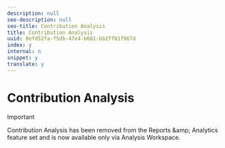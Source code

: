 ```yaml
---
description: null
seo-description: null
seo-title: Contribution Analysis
title: Contribution Analysis
uuid: 0efd52fa-f5db-47e4-b681-bb2ff81f967d
index: y
internal: n
snippet: y
translate: y
---
```


# Contribution Analysis


>[!IMPORTANT]
>
>Contribution Analysis has been removed from the Reports &amp;amp; Analytics feature set and is now available only via Analysis Workspace.

